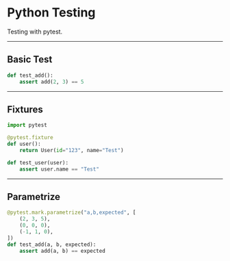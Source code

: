 # Python Testing

Testing with pytest.

---

## Basic Test

```python
def test_add():
    assert add(2, 3) == 5
```

---

## Fixtures

```python
import pytest

@pytest.fixture
def user():
    return User(id="123", name="Test")

def test_user(user):
    assert user.name == "Test"
```

---

## Parametrize

```python
@pytest.mark.parametrize("a,b,expected", [
    (2, 3, 5),
    (0, 0, 0),
    (-1, 1, 0),
])
def test_add(a, b, expected):
    assert add(a, b) == expected
```
